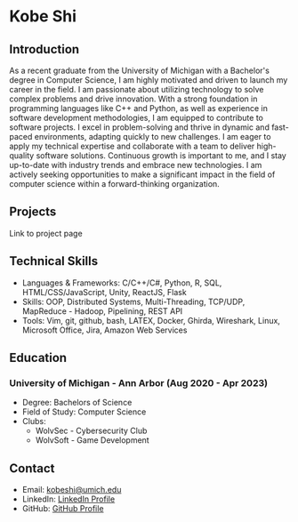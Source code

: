 # Kobe Shi

## Introduction

As a recent graduate from the University of Michigan with a Bachelor's degree in Computer Science, I am highly motivated and driven to launch my career in the field. I am passionate about utilizing technology to solve complex problems and drive innovation. With a strong foundation in programming languages like C++ and Python, as well as experience in software development methodologies, I am equipped to contribute to software projects. I excel in problem-solving and thrive in dynamic and fast-paced environments, adapting quickly to new challenges. I am eager to apply my technical expertise and collaborate with a team to deliver high-quality software solutions. Continuous growth is important to me, and I stay up-to-date with industry trends and embrace new technologies. I am actively seeking opportunities to make a significant impact in the field of computer science within a forward-thinking organization. 

## Projects

Link to project page


## Technical Skills

- Languages & Frameworks: C/C++/C#, Python, R, SQL, HTML/CSS/JavaScript, Unity, ReactJS, Flask
- Skills: OOP, Distributed Systems, Multi-Threading, TCP/UDP, MapReduce - Hadoop, Pipelining, REST API
- Tools: Vim, git, github, bash, LATEX, Docker, Ghirda, Wireshark, Linux, Microsoft Office, Jira, Amazon Web Services


## Education

### University of Michigan - Ann Arbor (Aug 2020 - Apr 2023)

- Degree: Bachelors of Science
- Field of Study: Computer Science
- Clubs:
    * WolvSec - Cybersecurity Club
    * WolvSoft - Game Development


## Contact

- Email: [kobeshi@umich.edu](mailto:kobeshi@umich.edu)
- LinkedIn: [LinkedIn Profile](https://www.linkedin.com/in/kobeshi)
- GitHub: [GitHub Profile](https://github.com/jkobeshi)

